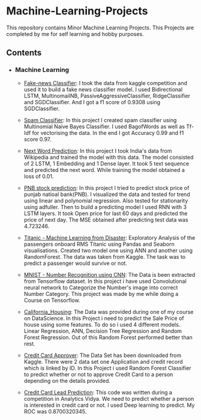 # Machine-Learning-Projects
This repository contains Minor Machine Learning Projects.
This Projects are completed by me for self learning and hobby purposes.
 
## Contents
-   ### Machine Learning
	- [Fake-news Classifier](https://github.com/SaileshP97/Machine-Learning-Projects/blob/7d21c178948a02fde5baea45bd85bbeea93e0633/Fake-new%20Classifier/new-fake-news-cls-code.ipynb): I took the data from kaggle competition and used it to build a fake news classifier model. I used Bidirectional LSTM, MultinomailNB, PassiveAggressiveClassifier, RidgeClassifier and SGDClassifier. And I got a f1 score of 0.9308 using SGDClassifier.
	- [Spam Classifier](https://github.com/SaileshP97/Machine-Learning-Projects/blob/b2bda959fa21a9e3d95c82f833d4aa3e2b792cef/Spam%20Classifier/code.py): In this project I created spam classifier using Multinomial Naive Bayes Classifier. I used BagofWords as well as Tf-Idf for vectorising the data. In the end I got Accuracy 0.99 and f1 score 0.97.
	- [Next Word Prediction](https://github.com/SaileshP97/Machine-Learning-Projects/blob/1df5523d7a1c930814488c7cb12382a18686aae1/Next%20word%20Prediction/next-word-prediction.ipynb): In this project I took India's data from Wikipedia and trained the model with this data. The model consisted of 2 LSTM, 1 Embedding and 1 Dense layer. It took 5 text sequence and predicted the next word. While training the model obtained a loss of 0.01.
	- [PNB stock prediction](https://github.com/SaileshP97/Machine-Learning-Projects/blob/df3dc592c6deeca42eafc9832e0db054f649b794/PNB%20stock%20prediction/Code.ipynb): In this project I tried to predict stock price of punjab natioal bank(PNB). I visualized the data and tested for trend using linear and polynomial regression. Also tested for stationarity using adfuller. Then to build a predicting model I used RNN with 3 LSTM layers. It took Open price for last 60 days and predicted the price of next day. The MSE obtained after predicting test data was 4.723246.
	   
	- [Titanic - Machine Learning from Disaster](https://github.com/SaileshP97/Machine-Learning-Projects/blob/6e7ad6de60a29ad3c5636c6779f42c28eb498041/Titanic%20-%20Machine%20Learning%20from%20Disaster/titanic-competition.ipynb): Exploratory Analysis of the passengers onboard RMS Titanic using Pandas and Seaborn visualisations. Created two model one using ANN and another using RandomForest. The data was taken from Kaggle. The task was to predict a passenger would survive or not.


	- [MNIST - Number Recognition using CNN](https://github.com/SaileshP97/Machine-Learning-Projects/blob/ffdcd625a3a1da21a16f045e1261407171554a51/CNN_MNIST_Number%20recognition/CNN_MNIST.ipynb): The Data is been extracted from Tensorflow dataset. In this project i have used Convolutional neural network to Categorize the Number's image into correct Number Category. This project was made by me while doing a Course on Tensorflow.


	- [California_Housing](https://github.com/SaileshP97/Machine-Learning-Projects/blob/2edff1db33749d19227cda555ab83de10cbb5e7c/California_Housing/california_housing.ipynb): The Data was provided during one of my course on DataScience. In this Project i need to predict the Sale Price of house using some features. To do so i used 4 different models. Linear Regression, ANN, Decision Tree Regression and Random Forest Regression. Out of this Random Forest performed better than rest.


	- [Credit Card Approver](https://github.com/SaileshP97/Machine-Learning-Projects/blob/cf74b138c161b6f2cd6cbb02dde957582452aeda/Credit%20Card%20Approver/credit-card-approver.ipynb): The Data Set has been downloaded from Kaggle. There were 2 data set one Application and credit record which is linked by ID. In this Project i used Random Forest Classifier to predict whether or not to approve Credit Card to a person depending on the details provided.

	- [Credit Card Lead Prediction](https://github.com/SaileshP97/Machine-Learning-Projects/blob/0649e7688b874deeb947cfb05c909b58b4bd9901/Analytic%20Vidya%20Jobathon/Credit%20Card%20Lead%20Prediction.ipynb): This code was written during a competition in Analytics Vidya. We need to predict whether a person is interested in credit card or not. I used Deep learning to predict. My ROC was 0.8700320345.

